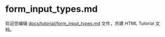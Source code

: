 form_input_types.md
===

欢迎您编辑 <a target="__blank" href="https://github.com/jaywcjlove/html-tutorial/blob/main/docs/tutorial/form_input_types.md">docs/tutorial/form_input_types.md</a> 文件，共建 HTML Tutorial 文档。
